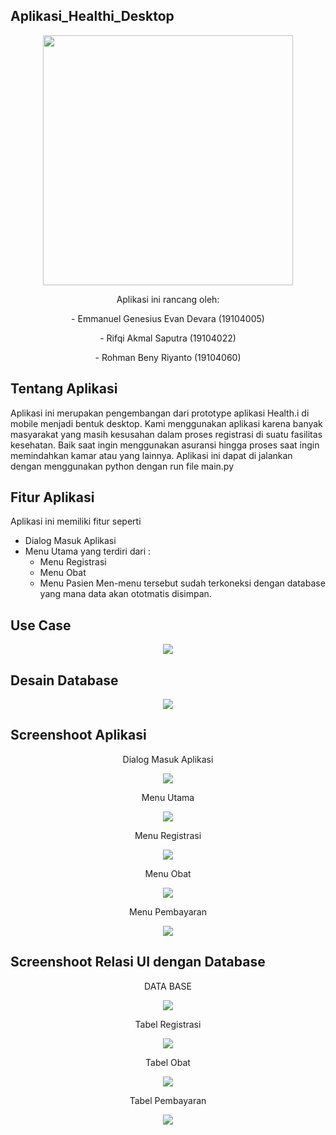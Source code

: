 ## Aplikasi_Healthi_Desktop
<p align="center">
 <img src="https://user-images.githubusercontent.com/72756374/127510787-a82c8bef-a705-427d-8ba8-3b732cfa1cd2.png" width="400" height="400">
 </p>

<p align="center"> Aplikasi ini rancang oleh: </p>
<p align="center"> - Emmanuel Genesius Evan Devara (19104005) </p>
<p align="center"> - Rifqi Akmal Saputra           (19104022) </p>
<p align="center"> - Rohman Beny Riyanto           (19104060) </p>

## Tentang Aplikasi
Aplikasi ini merupakan pengembangan dari prototype aplikasi Health.i di mobile menjadi bentuk desktop. Kami menggunakan aplikasi karena banyak masyarakat yang masih kesusahan dalam proses registrasi di suatu fasilitas kesehatan. Baik saat ingin menggunakan asuransi hingga proses saat ingin memindahkan kamar atau yang lainnya. Aplikasi ini dapat di jalankan dengan menggunakan python dengan run file main.py 

## Fitur Aplikasi
Aplikasi ini memiliki fitur seperti
 - Dialog Masuk Aplikasi
 - Menu Utama yang terdiri dari :
   - Menu Registrasi
   - Menu Obat
   - Menu Pasien
Men-menu tersebut sudah terkoneksi dengan database yang mana data akan ototmatis disimpan.

## Use Case
<p align="center">
<img src="https://user-images.githubusercontent.com/72756374/127512391-510000be-67e8-4405-8368-715a0803f5aa.png" > </p>

## Desain Database
<p align="center">
<img src="https://user-images.githubusercontent.com/72756374/127587665-510ea14e-540c-449c-89ae-56b0313f6d27.png"> </p>

## Screenshoot Aplikasi
<p align="center">
 Dialog Masuk Aplikasi</p>
 <p align="center">
<img src="https://user-images.githubusercontent.com/72756374/127589775-2c5784cc-5b63-4412-98f0-9801445a0a39.png"> </p>
 <p align="center">
 Menu Utama</p>
 <p align="center">
<img src="https://user-images.githubusercontent.com/72756374/127589778-567a20f7-8f4d-4e17-8235-62e18847cfa2.png"> </p>
 <p align="center">
 Menu Registrasi</p>
 <p align="center">
<img src="https://user-images.githubusercontent.com/72756374/127590175-fa541a5d-e061-4e99-8187-4fd9bda6e97e.jpg"> </p> 
 <p align="center">
 Menu Obat</p>
 <p align="center">
<img src="https://user-images.githubusercontent.com/72756374/127590197-52b225e5-4c26-4ade-bcb7-1555302607d8.jpg"> </p>
 <p align="center">
 Menu Pembayaran</p>
 <p align="center">
<img src="https://user-images.githubusercontent.com/72756374/127591198-2c385c6e-bf71-4644-b16e-89faa9eb3d2e.jpg"></p>

## Screenshoot Relasi UI dengan Database
<p align="center"> DATA BASE </p>
<p align="center"> <img src="https://user-images.githubusercontent.com/72756374/127591562-d0e241c6-ab6a-43f9-abb3-36e7bcd2eac7.JPG" ></p>
<p align="center"> Tabel Registrasi
<p align="center"> <img src="https://user-images.githubusercontent.com/72756374/127591876-b6ae41f1-0ee4-4400-a9fb-8a953844db69.jpg"></p>
<p align="center"> Tabel Obat
<p align="center"> <img src="https://user-images.githubusercontent.com/72756374/127591947-690f0b63-9f2c-4735-b4d4-61474edfc7f4.jpg"></p>
<p align="center"> Tabel Pembayaran
<p align="center"> <img src="https://user-images.githubusercontent.com/72756374/127591952-0e47c8c8-0160-4f3c-8e3c-a88101382171.jpg"></p>






